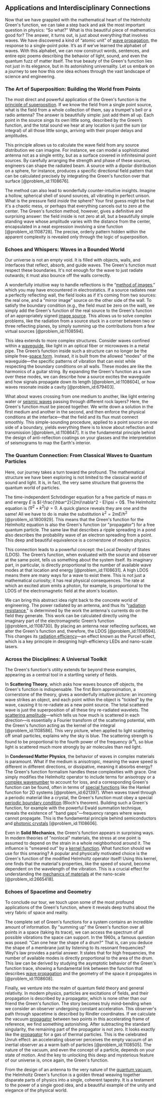 ## Applications and Interdisciplinary Connections

Now that we have grappled with the mathematical heart of the Helmholtz Green's function, we can take a step back and ask the most important question in physics: “So what?” What is this beautiful piece of mathematics good for? The answer, it turns out, is just about everything that involves waves. We have discovered a kind of “atomic unit” of [wave propagation](@article_id:143569), the response to a single-point poke. It’s as if we’ve learned the alphabet of waves. With this alphabet, we can now construct words, sentences, and entire epic poems describing the behavior of light, sound, and even the quantum fuzz of matter itself. The true beauty of the Green's function lies not just in its elegance, but in its astonishing universality. Let us embark on a journey to see how this one idea echoes through the vast landscape of science and engineering.

### The Art of Superposition: Building the World from Points

The most direct and powerful application of the Green's function is the [principle of superposition](@article_id:147588). If we know the field from a single point source, what is the field from a whole collection of them, say a trumpet's bell or a radio antenna? The answer is beautifully simple: just add them all up. Each point in the source sings its own little song, described by the Green’s function, and the total sound we hear at any location is just the sum (or integral) of all those little songs, arriving with their proper delays and amplitudes.

This principle allows us to calculate the wave field from any source distribution we can imagine. For instance, we can model a sophisticated antenna not as a single entity, but as a surface covered in infinitesimal point sources. By carefully arranging the strength and phase of these sources, engineers can shape the radiated beam. A source with a dipolar distribution on a sphere, for instance, produces a specific directional field pattern that can be calculated precisely by integrating the Green's function over that surface [@problem_id:1108676].

The method can also lead to wonderfully counter-intuitive insights. Imagine a hollow, spherical shell of sound sources, all vibrating in perfect unison. What is the pressure field *inside* the sphere? Your first guess might be that it's a chaotic mess, or perhaps that everything cancels out to zero at the center. The Green's function method, however, gives a definitive and surprising answer: the field inside is not zero at all, but a beautifully simple standing wave whose amplitude varies with the distance from the center, encapsulated in a neat expression involving a sine function [@problem_id:1108728]. The precise, orderly pattern hidden within the apparent complexity is revealed only through the logic of superposition.

### Echoes and Whispers: Waves in a Bounded World

Our universe is not an empty void. It is filled with objects, walls, and interfaces that reflect, absorb, and guide waves. The Green's function must respect these boundaries. It's not enough for the wave to just radiate outwards; it must also bounce off the walls correctly.

A wonderfully intuitive way to handle reflections is the “[method of images](@article_id:135741),” which you may have encountered in electrostatics. If a source radiates near a perfectly reflecting wall, the field looks as if it's coming from two sources: the real one, and a “mirror image” source on the other side of the wall. To satisfy the boundary condition (e.g., the field must be zero on the wall), we simply add the Green's function of the real source to the Green's function of an appropriately signed [image source](@article_id:182339). This allows us to solve complex problems, like the radiation from a source stuck in a corner between two or three reflecting planes, by simply summing up the contributions from a few virtual sources [@problem_id:1108594].

This idea extends to more complex structures. Consider waves confined within a [waveguide](@article_id:266074), like light in an optical fiber or microwaves in a metal pipe. The Green’s function inside such a structure can no longer be the simple free-[space form](@article_id:202523). Instead, it is built from the allowed "modes" of the waveguide—the specific patterns of vibration that can exist while respecting the boundary conditions on all walls. These modes are like the harmonics of a guitar string. By expanding the Green's function as a sum over these modes, we can describe how a source excites the waveguide and how signals propagate down its length [@problem_id:1108604], or how waves resonate inside a cavity [@problem_id:679403].

What about waves crossing from one medium to another, like light entering water or [seismic waves](@article_id:164491) passing through different rock layers? Here, the Green's function must be pieced together. We write down a solution in the first medium and another in the second, and then enforce the physical conditions at the interface—that the field and its flux must connect smoothly. This simple-sounding procedure, applied to a point source on one side of a boundary, yields everything there is to know about reflection and transmission [@problem_id:1108647]. It is the fundamental principle behind the design of anti-reflection coatings on your glasses and the interpretation of seismograms to map the Earth's interior.

### The Quantum Connection: From Classical Waves to Quantum Particles

Here, our journey takes a turn toward the profound. The mathematical structure we have been exploring is not limited to the classical world of sound and light. It is, in fact, the very same structure that governs the quantum world of particles.

The time-independent Schrödinger equation for a free particle of mass $m$ and energy $E$ is $(-\frac{\hbar^2}{2m}\nabla^2 - E)\psi = 0$. The Helmholtz equation is $(\nabla^2 + k^2)\psi = 0$. A quick glance reveals they are one and the same! All we have to do is make the substitution $k^2 = 2mE/\hbar^2$ [@problem_id:1800929]. This means that the Green's function for the Helmholtz equation is also the Green's function (or "propagator") for a free quantum particle. The same law that describes a ripple spreading in a pond also describes the probability wave of an electron spreading from a point. This deep and beautiful equivalence is a cornerstone of modern physics.

This connection leads to a powerful concept: the Local Density of States (LDOS). The Green’s function, when evaluated with the source and observer at the same point, tells us something about the system itself. Its imaginary part, in particular, is directly proportional to the number of available wave modes at that location and energy [@problem_id:1108631]. A high LDOS means there are many ways for a wave to exist there. This is not just a mathematical curiosity; it has real physical consequences. The rate at which an excited atom emits a photon, for example, is proportional to the LDOS of the electromagnetic field at the atom's location.

We can bring this abstract idea right back to the concrete world of engineering. The power radiated by an antenna, and thus its "[radiation resistance](@article_id:264019)," is determined by the work the antenna's currents do on the field they generate. This work can be calculated directly using the imaginary part of the electromagnetic Green’s function [@problem_id:1108730]. By placing an antenna near reflecting surfaces, we alter the Green's function and, therefore, the LDOS [@problem_id:1108594]. This changes its [radiation efficiency](@article_id:260157)—an effect known as the Purcell effect, which is a key principle in designing high-efficiency LEDs and nano-scale lasers.

### Across the Disciplines: A Universal Toolkit

The Green's function's utility extends far beyond these examples, appearing as a central tool in a startling variety of fields.

In **Scattering Theory**, which asks how waves bounce off objects, the Green's function is indispensable. The first Born approximation, a cornerstone of the theory, gives a wonderfully intuitive picture: an incoming wave strikes an object, and each point within the object is "tickled" by the wave, causing it to re-radiate as a new point source. The total scattered wave is just the superposition of all these tiny re-radiated wavelets. The [scattering amplitude](@article_id:145605)—which tells us how much is scattered in each direction—is essentially a Fourier transform of the scattering potential, with the Green's function acting as the kernel of the integral [@problem_id:1108586]. This very picture, when applied to light scattering off small particles, explains why the sky is blue. The scattering strength is found to be proportional to the fourth power of the frequency ($k^4$), so blue light is scattered much more strongly by air molecules than red light.

In **Condensed Matter Physics**, the behavior of waves in complex materials is paramount. What if the medium is anisotropic, meaning the wave speed is different in different directions, or dissipative, meaning it absorbs energy? The Green's function formalism handles these complexities with grace. One simply modifies the Helmholtz operator to include terms for anisotropy or a [complex wavenumber](@article_id:274402) to account for loss, and a corresponding Green's function can be found, often in terms of [special functions](@article_id:142740) like the Hankel function for 2D systems [@problem_id:621397]. When waves travel through a periodic material like a crystal, the Green's function must obey a special [periodic boundary condition](@article_id:270804) (Bloch's theorem). Building such a Green's function, for example with the powerful Ewald summation technique, reveals the existence of "band gaps"—frequency ranges where waves cannot propagate. This is the fundamental principle behind semiconductors and [photonic crystals](@article_id:136853) [@problem_id:1108606].

Even in **Solid Mechanics**, the Green's function appears in surprising ways. In modern theories of "nonlocal" materials, the stress at one point is assumed to depend on the strain in a whole neighborhood around it. The influence is "smeared out" by a [kernel function](@article_id:144830). What function should we use for this smearing? A popular and physically motivated choice is the Green's function of the modified Helmholtz operator itself! Using this kernel, one finds that the material's properties, like the speed of sound, become dependent on the wavelength of the vibration. This is a crucial effect for understanding the [mechanics of materials](@article_id:201391) at the nano-scale [@problem_id:2665418].

### Echoes of Spacetime and Geometry

To conclude our tour, we touch upon some of the most profound applications of the Green's function, where it reveals deep truths about the very fabric of space and reality.

The complete set of Green's functions for a system contains an incredible amount of information. By "summing up" the Green's function over all points in a space (taking its trace), we can access the spectrum of all possible vibrations the space can support. In the 1960s, a famous question was posed: "Can one hear the shape of a drum?" That is, can you deduce the shape of a membrane just by listening to its resonant frequencies? Weyl's law provides a partial answer. It states that for high frequencies, the number of available modes is directly proportional to the area of the drum. This law can be derived by studying the asymptotic behavior of the Green's function trace, showing a fundamental link between the function that describes [wave propagation](@article_id:143569) and the geometry of the space it propagates in [@problem_id:1108608].

Finally, we venture into the realm of quantum field theory and general relativity. In modern physics, particles are excitations of fields, and their propagation is described by a propagator, which is none other than our friend the Green's function. The story becomes truly mind-bending when we consider an observer undergoing constant acceleration. This observer's path through spacetime is described by Rindler coordinates. If we calculate the vacuum [propagator](@article_id:139064) between two points in this accelerating frame of reference, we find something astonishing. After subtracting the standard singularity, the remaining part of the propagator is not zero. It looks exactly like the [propagator](@article_id:139064) for a gas of thermal particles. This is the celebrated Unruh effect: an accelerating observer perceives the empty vacuum of an inertial observer as a warm bath of particles [@problem_id:1108505]. The nature of the vacuum, and even the concept of a particle, depends on your state of motion. And the key to unlocking this deep and mysterious feature of our universe is, once again, the Green's function.

From the design of an antenna to the very nature of the [quantum vacuum](@article_id:155087), the Helmholtz Green's function is a golden thread weaving together disparate parts of physics into a single, coherent tapestry. It is a testament to the power of a single good idea, and a beautiful example of the unity and elegance of the physical world.